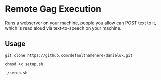 Remote Gag Execution
==========

Runs a webserver on your machine, people you allow can POST text to it, which is read aloud via text-to-speech on your machine.


Usage
--------
`git clone https://github.com/defaultnamehere/danieluk.git`

`chmod +x setup.sh`

`./setup.sh`
